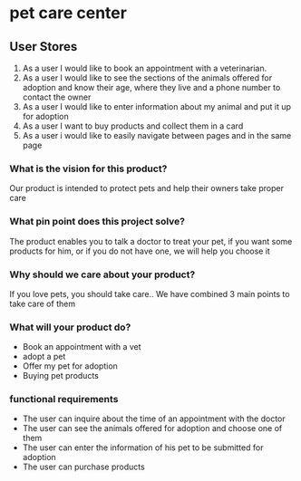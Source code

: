 # pet care center

## User Stores

1. As a user I would like to book an appointment with a veterinarian.
2. As a user I would like to see the sections of the animals offered for adoption and know their age, where they live and a phone number to contact the owner
3. As a user I would like to enter information about my animal and put it up for adoption
4. As a user I want to buy products and collect them in a card
5. As a user i would like to easily navigate between pages and in the same page
### What is the vision for this product?

Our product is intended to protect pets and help their owners take proper care

### What pin point does this project solve?

The product enables you to talk a doctor to treat your pet, if you want some products for him, or if you do not have one, we will help you choose it

### Why should we care about your product?

If you love pets, you should take care.. We have combined 3 main points to take care of them

### What will your product do?

* Book an appointment with a vet
* adopt a pet
* Offer my pet for adoption
* Buying pet products

### functional requirements

* The user can inquire about the time of an appointment with the doctor
* The user can see the animals offered for adoption and choose one of them
* The user can enter the information of his pet to be submitted for adoption
* The user can purchase products
